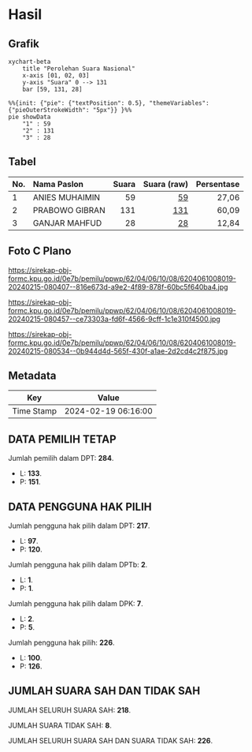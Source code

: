 # Hasil

## Grafik

```mermaid
xychart-beta
    title "Perolehan Suara Nasional"
    x-axis [01, 02, 03]
    y-axis "Suara" 0 --> 131
    bar [59, 131, 28]
```

```mermaid
%%{init: {"pie": {"textPosition": 0.5}, "themeVariables": {"pieOuterStrokeWidth": "5px"}} }%%
pie showData
    "1" : 59
    "2" : 131
    "3" : 28
```

## Tabel

| No. | Nama Paslon    | Suara | Suara (raw) | Persentase |
|:--- |:-------------- | -----:| -----------:| ----------:|
| 1   | ANIES MUHAIMIN | 59    | [59][p-1]   | 27,06      |
| 2   | PRABOWO GIBRAN | 131   | [131][p-2]  | 60,09      |
| 3   | GANJAR MAHFUD  | 28    | [28][p-3]   | 12,84      |


[p-1]: https://github.com/gigit-pemilu/pemilu-2024/blob/main/pilpres/hitung-suara/sub/62-kalimantan-tengah/sub/04-barito-selatan/sub/06-dusun-selatan/sub/1008-buntok-kota/sub/019-tps/sub/paslon-1.txt
[p-2]: https://github.com/gigit-pemilu/pemilu-2024/blob/main/pilpres/hitung-suara/sub/62-kalimantan-tengah/sub/04-barito-selatan/sub/06-dusun-selatan/sub/1008-buntok-kota/sub/019-tps/sub/paslon-2.txt
[p-3]: https://github.com/gigit-pemilu/pemilu-2024/blob/main/pilpres/hitung-suara/sub/62-kalimantan-tengah/sub/04-barito-selatan/sub/06-dusun-selatan/sub/1008-buntok-kota/sub/019-tps/sub/paslon-3.txt

## Foto C Plano

https://sirekap-obj-formc.kpu.go.id/0e7b/pemilu/ppwp/62/04/06/10/08/6204061008019-20240215-080407--816e673d-a9e2-4f89-878f-60bc5f640ba4.jpg

https://sirekap-obj-formc.kpu.go.id/0e7b/pemilu/ppwp/62/04/06/10/08/6204061008019-20240215-080457--ce73303a-fd6f-4566-9cff-1c1e310f4500.jpg

https://sirekap-obj-formc.kpu.go.id/0e7b/pemilu/ppwp/62/04/06/10/08/6204061008019-20240215-080534--0b944d4d-565f-430f-a1ae-2d2cd4c2f875.jpg


## Metadata

| Key        | Value               |
| ---------- | ------------------- |
| Time Stamp | 2024-02-19 06:16:00 |


## DATA PEMILIH TETAP

Jumlah pemilih dalam DPT: **284**.
 * L: **133**.
 * P: **151**.

## DATA PENGGUNA HAK PILIH

Jumlah pengguna hak pilih dalam DPT: **217**.
 * L: **97**.
 * P: **120**.

Jumlah pengguna hak pilih dalam DPTb: **2**.
 * L: **1**.
 * P: **1**.

Jumlah pengguna hak pilih dalam DPK: **7**.
 * L: **2**.
 * P: **5**.

Jumlah pengguna hak pilih: **226**.
 * L: **100**.
 * P: **126**.

## JUMLAH SUARA SAH DAN TIDAK SAH

JUMLAH SELURUH SUARA SAH: **218**.

JUMLAH SUARA TIDAK SAH: **8**.

JUMLAH SELURUH SUARA SAH DAN SUARA TIDAK SAH: **226**.


